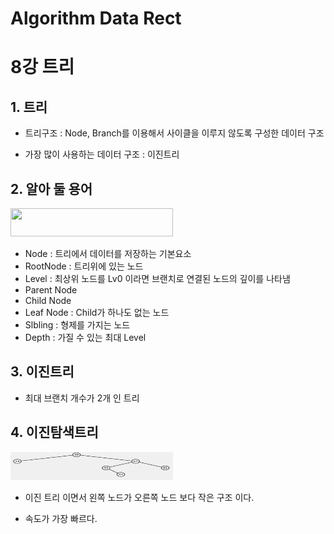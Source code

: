 # Algorithm Data Rect
# 

8강 트리
===========

## 1. 트리

* 트리구조 : Node, Branch를 이용해서 사이클을 이루지 않도록 구성한 데이터 구조

* 가장 많이 사용하는 데이터 구조 : 이진트리

## 2. 알아 둘 용어

<img src = "https://github.com/HwangWoonChun/Algorithm_DataStruct/blob/master/image/tree1.png" width = 260 height = 45>

* Node : 트리에서 데이터를 저장하는 기본요소
* RootNode : 트리위에 있는 노드
* Level : 최상위 노드를 Lv0 이라면 브랜치로 연결된 노드의 깊이를 나타냄
* Parent Node
* Child Node
* Leaf Node : Child가 하나도 없는 노드
* Slbling : 형제를 가지는 노드
* Depth : 가질 수 있는 최대 Level

## 3. 이진트리

* 최대 브랜치 개수가 2개 인 트리

## 4. 이진탐색트리

<img src = "https://github.com/HwangWoonChun/Algorithm_DataStruct/blob/master/image/tree2.png" width = 260 height = 45>

* 이진 트리 이면서 왼쪽 노드가 오른쪽 노드 보다 작은 구조 이다.

* 속도가 가장 빠르다.
